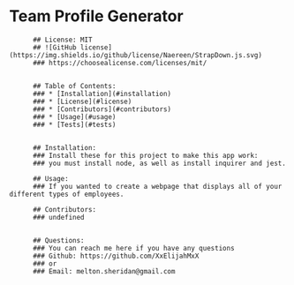 # Team Profile Generator


          ## License: MIT 
          ## ![GitHub license](https://img.shields.io/github/license/Naereen/StrapDown.js.svg)
          ### https://choosealicense.com/licenses/mit/


          ## Table of Contents:
          ### * [Installation](#installation)
          ### * [License](#license)
          ### * [Contributors](#contributors)
          ### * [Usage](#usage)
          ### * [Tests](#tests)
          

          ## Installation:
          ### Install these for this project to make this app work:
          ### you must install node, as well as install inquirer and jest.

          ## Usage:
          ### If you wanted to create a webpage that displays all of your different types of employees.

          ## Contributors:
          ### undefined


          ## Questions:
          ### You can reach me here if you have any questions
          ### Github: https://github.com/XxElijahMxX
          ### or
          ### Email: melton.sheridan@gmail.com

          
